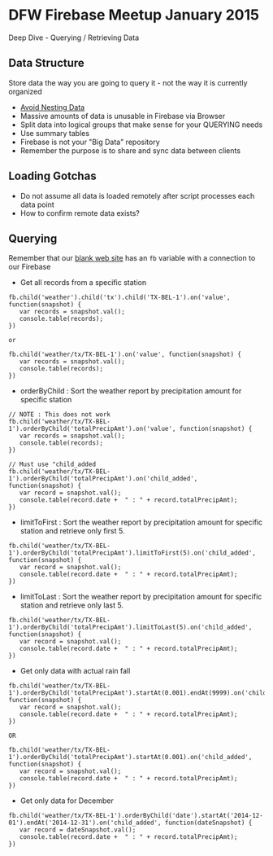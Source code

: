 # DFW Firebase Meetup January 2015

Deep Dive - Querying / Retrieving Data

## Data Structure

Store data the way you are going to query it - not the way it is currently organized

- [Avoid Nesting Data](https://www.firebase.com/docs/web/guide/structuring-data.html)
- Massive amounts of data is unusable in Firebase via Browser
- Split data into logical groups that make sense for your QUERYING needs
- Use summary tables
- Firebase is not your "Big Data" repository
 - Remember the purpose is to share and sync data between clients

## Loading Gotchas

- Do not assume all data is loaded remotely after script processes each data point
- How to confirm remote data exists?

## Querying

Remember that our [blank web site](https://dfw-firebase.firebaseapp.com/) has an `fb` variable with a connection to our Firebase

- Get all records from a specific station

```
fb.child('weather').child('tx').child('TX-BEL-1').on('value', function(snapshot) {
   var records = snapshot.val();
   console.table(records);
})

or

fb.child('weather/tx/TX-BEL-1').on('value', function(snapshot) {
   var records = snapshot.val();
   console.table(records);
})

```

- orderByChild : Sort the weather report by precipitation amount for specific station
```
// NOTE : This does not work
fb.child('weather/tx/TX-BEL-1').orderByChild('totalPrecipAmt').on('value', function(snapshot) {
   var records = snapshot.val();
   console.table(records);
})

// Must use "child_added
fb.child('weather/tx/TX-BEL-1').orderByChild('totalPrecipAmt').on('child_added', function(snapshot) {
   var record = snapshot.val();
   console.table(record.date +  " : " + record.totalPrecipAmt);
})

```

- limitToFirst : Sort the weather report by precipitation amount for specific station and retrieve only first 5.
```
fb.child('weather/tx/TX-BEL-1').orderByChild('totalPrecipAmt').limitToFirst(5).on('child_added', function(snapshot) {
   var record = snapshot.val();
   console.table(record.date +  " : " + record.totalPrecipAmt);
})

```

- limitToLast : Sort the weather report by precipitation amount for specific station and retrieve only last 5.
```
fb.child('weather/tx/TX-BEL-1').orderByChild('totalPrecipAmt').limitToLast(5).on('child_added', function(snapshot) {
   var record = snapshot.val();
   console.table(record.date +  " : " + record.totalPrecipAmt);
})

```

- Get only data with actual rain fall
```
fb.child('weather/tx/TX-BEL-1').orderByChild('totalPrecipAmt').startAt(0.001).endAt(9999).on('child_added', function(snapshot) {
   var record = snapshot.val();
   console.table(record.date +  " : " + record.totalPrecipAmt);
})

OR

fb.child('weather/tx/TX-BEL-1').orderByChild('totalPrecipAmt').startAt(0.001).on('child_added', function(snapshot) {
   var record = snapshot.val();
   console.table(record.date +  " : " + record.totalPrecipAmt);
})

```

- Get only data for December
```
fb.child('weather/tx/TX-BEL-1').orderByChild('date').startAt('2014-12-01').endAt('2014-12-31').on('child_added', function(dateSnapshot) {
   var record = dateSnapshot.val();
   console.table(record.date +  " : " + record.totalPrecipAmt);
})

```